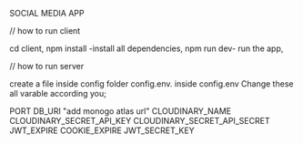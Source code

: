 SOCIAL MEDIA APP

// how to run client

cd client,
npm install -install all dependencies,
npm run dev- run the app,

// how to run server


create a file inside config folder config.env. 
inside config.env Change these all varable according you;

PORT
DB_URI "add monogo atlas url"
CLOUDINARY_NAME
CLOUDINARY_SECRET_API_KEY
CLOUDINARY_SECRET_API_SECRET
JWT_EXPIRE
COOKIE_EXPIRE
JWT_SECRET_KEY

